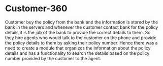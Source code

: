# Customer-360

Customer buy the policy from the bank and the information is stored by the bank in the servers and whenever the customer contact bank for the policy details it is the job of the bank to provide the correct details to them. So they hire agents who would talk to the customer on the phone and provide the policy details to them by asking their policy number. Hence there was a need to create a module that organizes the information about the policy details and has a functionality to search the details based on the policy number provided by the customer to the agent.
